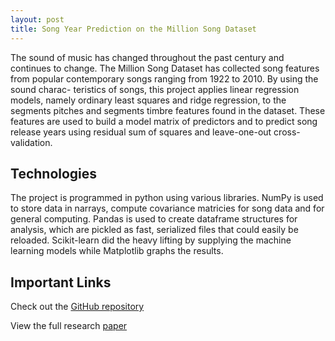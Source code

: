 ```yaml
---
layout: post
title: Song Year Prediction on the Million Song Dataset
---
```


The sound of music has changed throughout the past century and continues
to change. The Million Song Dataset has collected song features from popular
contemporary songs ranging from 1922 to 2010. By using the sound charac-
teristics of songs, this project applies linear regression models, namely ordinary
least squares and ridge regression, to the segments pitches and segments timbre
features found in the dataset. These features are used to build a model matrix
of predictors and to predict song release years using residual sum of squares
and leave-one-out cross-validation. 

<h2>Technologies</h2>
The project is programmed in python using various libraries. NumPy is used to store data in narrays, compute covariance matricies for song data and for general computing. Pandas is used to create dataframe structures for analysis, which are pickled as fast, serialized files that could easily be reloaded. Scikit-learn did the heavy lifting by supplying the machine learning models while Matplotlib graphs the results.

<!--<embed src= "../static/MLSSpaper.pdf" width= "500" height= "375">-->
<h2>Important Links</h2>
<p>Check out the <a href="https://github.com/danielfrentzel/song-year-predictions-msd">GitHub repository</a></p>
<p>View the full research <a href="../static/MLSSpaper.pdf">paper</a></p>
